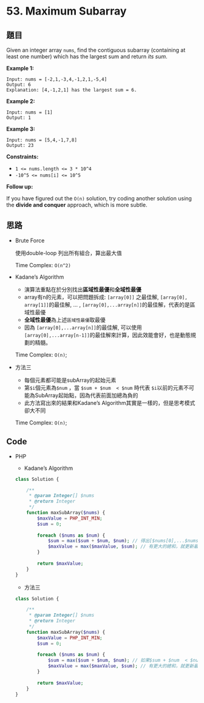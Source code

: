 # 53. Maximum Subarray

## 題目

Given an integer array `nums`, find the contiguous subarray (containing at least one number) which has the largest sum and return *its sum*.

**Example 1:**

```
Input: nums = [-2,1,-3,4,-1,2,1,-5,4]
Output: 6
Explanation: [4,-1,2,1] has the largest sum = 6.

```

**Example 2:**

```
Input: nums = [1]
Output: 1

```

**Example 3:**

```
Input: nums = [5,4,-1,7,8]
Output: 23

```

**Constraints:**

- `1 <= nums.length <= 3 * 10^4`
- `-10^5 <= nums[i] <= 10^5`

**Follow up:**

If you have figured out the `O(n)` solution, try coding another solution using the **divide and conquer** approach, which is more subtle.

## 思路

- Brute Force

    使用double-loop 列出所有組合，算出最大值

    Time Complex: `O(n^2)`

- Kadane’s Algorithm
    - 演算法重點在於分別找出**區域性最優**和**全域性最優**
    - array有n的元素，可以把問題拆成:  `[array[0]]` 之最佳解,  `[array[0], array[1]]`的最佳解, ... , `[array[0],...array[n]]`的最佳解，代表的是區域性最優
    - **全域性最優**為上述`區域性最優`取最優
    - 因為 `[array[0],...array[n]]`的最佳解, 可以使用 `[array[0],...array[n-1]]`的最佳解來計算，因此效能會好，也是動態規劃的精髓。

    Time Complex: `O(n)`;

- 方法三
    - 每個元素都可能是subArray的起始元素
    - 第`$i`個元素為`$num` ，當 `$sum + $num  < $num` 時代表 `$i`以前的元素不可能為SubArray起始點，因為代表前面加總為負的
    - 此方法寫出來的結果和Kadane’s Algorithm其實是一樣的，但是思考模式卻大不同

    Time Complex: `O(n)`;

## Code

- PHP
    - Kadane’s Algorithm

    ```php
    class Solution {

        /**
         * @param Integer[] $nums
         * @return Integer
         */
        function maxSubArray($nums) {
            $maxValue = PHP_INT_MIN;      
            $sum = 0;
            
            foreach ($nums as $num) {
                $sum = max($sum + $num, $num); // 得出[$nums[0],...$nums[n]] 的最優解
                $maxValue = max($maxValue, $sum); // 有更大的總和，就更新最大值 (全域性最優)
            }
            
            return $maxValue;
        }
    }
    ```

    - 方法三

    ```php
    class Solution {

        /**
         * @param Integer[] $nums
         * @return Integer
         */
        function maxSubArray($nums) {
            $maxValue = PHP_INT_MIN;      
            $sum = 0;
            
            foreach ($nums as $num) {
                $sum = max($sum + $num, $num); // 如果$sum + $num  < $num ，代表 前面加總的$sum為負數，故從當前$num開始加總最佳
                $maxValue = max($maxValue, $sum); // 有更大的總和，就更新最大值 
            }
            
            return $maxValue;
        }
    }
    ```